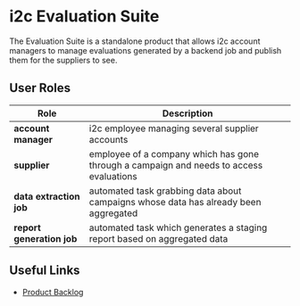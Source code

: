 # i2c Evaluation Suite

The Evaluation Suite is a standalone product that allows i2c account managers to manage evaluations generated by a backend job and publish them for the suppliers to see.

## User Roles
| Role | Description |
| --- | --- |
| **account manager** | i2c employee managing several supplier accounts |
| **supplier** | employee of a company which has gone through a campaign and needs to access evaluations |
| **data extraction job** | automated task grabbing data about campaigns whose data has already been aggregated |
| **report generation job** | automated task which generates a staging report based on aggregated data |

## Useful Links

* [Product Backlog](https://docs.google.com/spreadsheets/d/1Snrm_AdeiC6smQeuW9KfarTm4SEOZTIaBgNdgmvNCZU/edit#gid=0)
